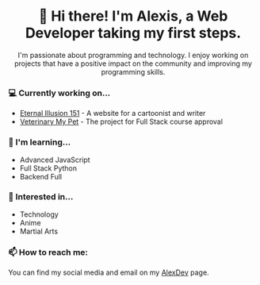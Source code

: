 <h1 align="center">👋 Hi there! I'm Alexis, a Web Developer taking my first steps.</h1>
<p align="center">I'm passionate about programming and technology. I enjoy working on projects that have a positive impact on the community and improving my programming skills.</p>

<h3 align="left">💻 Currently working on...</h3>
<ul>
<li><a href="https://eternal-illusion-151.netlify.app/" target="_blank" rel="noopener noreferrer">Eternal Illusion 151</a> - A website for a cartoonist and writer</li>
<li><a href="https://veterinaria-mi-mascota.netlify.app/" target="_blank" rel="noopener noreferrer">Veterinary My Pet</a> - The project for Full Stack course approval</li>
</ul>


<h3 align="left">🌱 I'm learning...</h3>
<ul>
  <li>Advanced JavaScript</li>
  <li>Full Stack Python</li>
  <li>Backend Full</li>
</ul>

<h3 align="left">💬 Interested in...</h3>
<ul>
  <li>Technology</li>
  <li>Anime</li>
  <li>Martial Arts</li>
</ul>

<h3 align="left">📫 How to reach me:</h3>
<p align="left">You can find my social media and email on my <a href="https://alex-dev.netlify.app/">AlexDev</a> page.</p>

